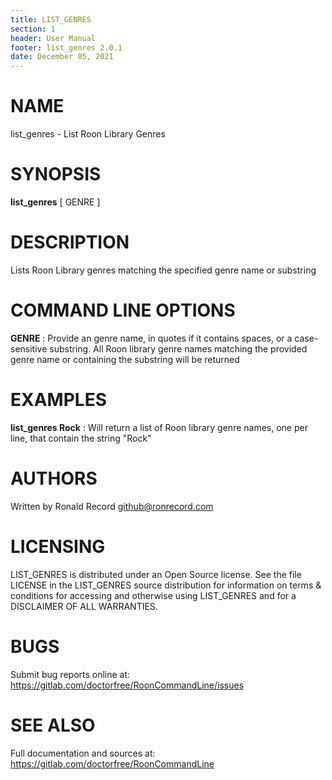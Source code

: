 ```yaml
---
title: LIST_GENRES
section: 1
header: User Manual
footer: list_genres 2.0.1
date: December 05, 2021
---
```

# NAME
list_genres - List Roon Library Genres

# SYNOPSIS
**list_genres** [ GENRE ]

# DESCRIPTION
Lists Roon Library genres matching the specified genre name or substring

# COMMAND LINE OPTIONS
**GENRE**
: Provide an genre name, in quotes if it contains spaces, or a case-sensitive substring. All Roon library genre names matching the provided genre name or containing the substring will be returned

# EXAMPLES
**list_genres Rock**
: Will return a list of Roon library genre names, one per line, that contain the string "Rock"

# AUTHORS
Written by Ronald Record github@ronrecord.com

# LICENSING
LIST_GENRES is distributed under an Open Source license.
See the file LICENSE in the LIST_GENRES source distribution
for information on terms &amp; conditions for accessing and
otherwise using LIST_GENRES and for a DISCLAIMER OF ALL WARRANTIES.

# BUGS
Submit bug reports online at: https://gitlab.com/doctorfree/RoonCommandLine/issues

# SEE ALSO
Full documentation and sources at: https://gitlab.com/doctorfree/RoonCommandLine

